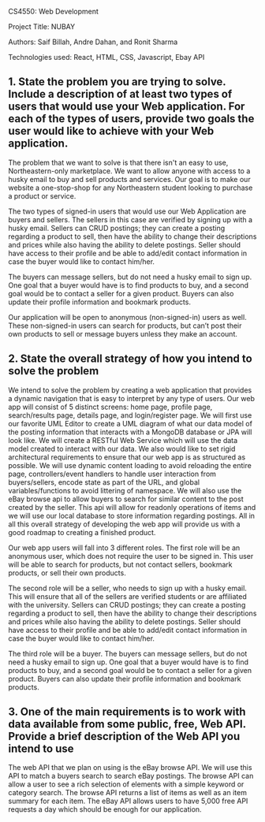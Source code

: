 CS4550: Web Development

Project Title: NUBAY

Authors: Saif Billah, Andre Dahan, and Ronit Sharma

Technologies used: React, HTML, CSS, Javascript, Ebay API

## 1. State the problem you are trying to solve. Include a description of at least two types of users that would use your Web application. For each of the types of users, provide two goals the user would like to achieve with your Web application.

The problem that we want to solve is that there isn't an easy to use, Northeastern-only marketplace. We want to allow anyone with access to a husky email to buy and sell products and services. Our goal is to make our website a one-stop-shop for any Northeastern student looking to purchase a product or service.

The two types of signed-in users that would use our Web Application are buyers and sellers. The sellers in this case are verified by signing up with a husky email. Sellers can CRUD postings; they can create a posting regarding a product to sell, then have the ability to change their descriptions and prices while also having the ability to delete postings. Seller should have access to their profile and be able to add/edit contact information in case the buyer would like to contact him/her.

The buyers can message sellers, but do not need a husky email to sign up. One goal that a buyer would have is to find products to buy, and a second goal would be to contact a seller for a given product. Buyers can also update their profile information and bookmark products. 

Our application will be open to anonymous (non-signed-in) users as well. These non-signed-in users can search for products, but can’t post their own products to sell or message buyers unless they make an account. 

## 2. State the overall strategy of how you intend to solve the problem

We intend to solve the problem by creating a web application that provides a dynamic navigation that is easy to interpret by any type of users. Our web app will consist of 5 distinct screens: home page, profile page, search/results page, details page, and login/register page. We will first use our favorite UML Editor to create a UML diagram of what our data model of the posting information that interacts with a MongoDB database or JPA will look like. We will create a RESTful Web Service which will use the data model created to interact with our data. We also would like to set rigid architectural requirements to ensure that our web app is as structured as possible. We will use dynamic content loading to avoid reloading the entire page, controllers/event handlers to handle user interaction from buyers/sellers, encode state as part of the URL, and global variables/functions to avoid littering of namespace. We will also use the eBay browse api to allow buyers to search for similar content to the post created by the seller. This api will allow for readonly operations of items and we will use our local database to store information regarding postings. All in all this overall strategy of developing the web app will provide us with a good roadmap to creating a finished product.

Our web app users will fall into 3 different roles. The first role will be an anonymous user, which does not require the user to be signed in. This user will be able to search for products, but not contact sellers, bookmark products, or sell their own products. 

The second role will be a seller, who needs to sign up with a husky email. This will ensure that all of the sellers are verified students or are affiliated with the university. Sellers can CRUD postings; they can create a posting regarding a product to sell, then have the ability to change their descriptions and prices while also having the ability to delete postings. Seller should have access to their profile and be able to add/edit contact information in case the buyer would like to contact him/her.

The third role will be a buyer. The buyers can message sellers, but do not need a husky email to sign up. One goal that a buyer would have is to find products to buy, and a second goal would be to contact a seller for a given product. Buyers can also update their profile information and bookmark products. 

## 3. One of the main requirements is to work with data available from some public, free, Web API. Provide a brief description of the Web API you intend to use

The web API that we plan on using is the eBay browse API. We will use this API to match a buyers search to search eBay postings.  The browse API can allow a user to see a rich selection of elements with a simple keyword or category search. The browse API returns a list of items as well as an item summary for each item. The eBay API allows users to have 5,000 free API requests a day which should be enough for our application. 

